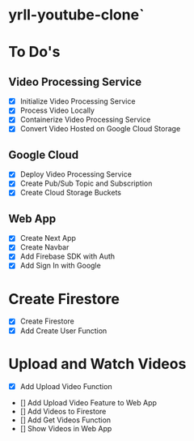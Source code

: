 # yrll-youtube-clone`

# To Do's

## Video Processing Service

- [x] Initialize Video Processing Service
- [x] Process Video Locally
- [x] Containerize Video Processing Service
- [x] Convert Video Hosted on Google Cloud Storage

## Google Cloud

- [x] Deploy Video Processing Service
- [x] Create Pub/Sub Topic and Subscription
- [x] Create Cloud Storage Buckets

## Web App

- [x] Create Next App
- [x] Create Navbar
- [x] Add Firebase SDK with Auth
- [x] Add Sign In with Google

# Create Firestore

- [x] Create Firestore
- [x] Add Create User Function

# Upload and Watch Videos

- [x] Add Upload Video Function
- [] Add Upload Video Feature to Web App
- [] Add Videos to Firestore
- [] Add Get Videos Function
- [] Show Videos in Web App
